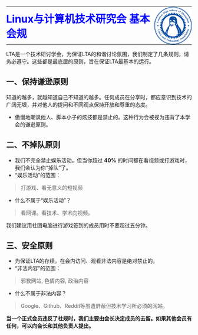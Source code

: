 <table style="color: blue; border-collapse: collapse; border: none; background: transparent;">
   <tr>
      <td style="vertical-align: middle; border: none; padding: 0 12px 0 0;">
         <h1 style="margin: 0;">Linux与计算机技术研究会 基本会规</h1>
      </td>
      <td style="vertical-align: middle; text-align: right; border: none; padding: 0;">
         <img src="../assets/icon-of-LTA.jpg" alt="LTA 徽标" width="120" style="display: block; border: none;" />
      </td>
   </tr>
</table>

LTA是一个技术研讨学会，为保证LTA的和谐讨论氛围，我们制定了几条规则，请务必遵守。这些都是最底层的原则，旨在保证LTA最基本的运行。

## 一、保持谦逊原则

知道的越多，就越知道自己不知道的越多。任何成员在分享时，都应意识到技术的广阔无垠，并对他人的提问和不同观点保持开放和尊重的态度。

- 傲慢地嘲讽他人、脚本小子的炫技都是禁止的。这种行为会被视为违背了本学会的谦逊原则。

## 二、不掉队原则

- 我们不完全禁止娱乐活动。但当你超过 **40%** 的时间都在看视频或打游戏时，我们会认为你“掉队”了。
- “娱乐活动”的范围：

> 打游戏、看无意义的短视频

- 什么不属于“娱乐活动”？

> 看网课。看技术、学术向视频。

我们建议用社团电脑进行游戏签到的成员用时不要超过五分钟。

## 三、安全原则

- 为保证LTA的存续。在会内访问、观看非法内容是绝对禁止的。
- “非法内容”的范围：

> 邪教网站, 色情内容, 政治内容

- 什么不属于非法内容？

> Google、Github、Reddit等虽遭屏蔽但技术学习所必须的网站。

**当一个正式会员违反了社规时，我们主要由会长决定成员的去留。如果其他会员有任何，可以向会长和其他负责人提出。**
